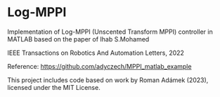 # Log-MPPI

Implementation of Log-MPPI (Unscented Transform MPPI) controller in MATLAB based on the paper of Ihab S.Mohamed

IEEE Transactions on Robotics And Automation Letters, 2022

Reference: https://github.com/adyczech/MPPI_matlab_example

This project includes code based on work by Roman Adámek (2023), licensed under the MIT License.
